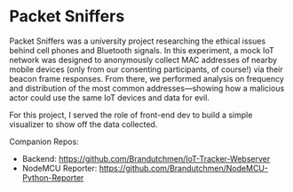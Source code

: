 # Packet Sniffers

Packet Sniffers was a university project researching the ethical issues behind cell phones and Bluetooth signals. In this experiment, a mock IoT network was designed to anonymously collect MAC addresses of nearby mobile devices (only from our consenting participants, of course!) via their beacon frame responses. From there, we performed analysis on frequency and distribution of the most common addresses—showing how a malicious actor could use the same IoT devices and data for evil. 

For this project, I served the role of front-end dev to build a simple visualizer to show off the data collected.

Companion Repos:
- Backend: https://github.com/Brandutchmen/IoT-Tracker-Webserver
- NodeMCU Reporter: https://github.com/Brandutchmen/NodeMCU-Python-Reporter
